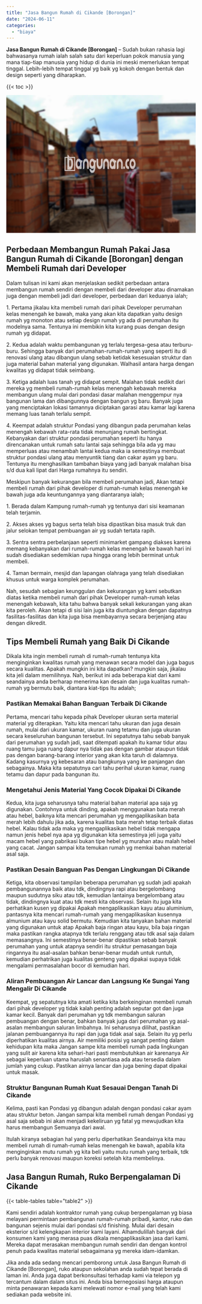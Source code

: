 ```yaml
---
title: "Jasa Bangun Rumah di Cikande [Borongan]"
date: "2024-06-11"
categories: 
  - "biaya"
---
```


**Jasa Bangun Rumah di Cikande \[Borongan\]** – Sudah bukan rahasia lagi bahwasanya rumah ialah salah satu dari keperluan pokok manusia yang mana tiap-tiap manusia yang hidup di dunia ini meski memerlukan tempat tinggal. Lebih-lebih tempat tinggal yg baik yg kokoh dengan bentuk dan design seperti yang diharapkan.

{{< toc >}}

![Jasa Bangun Rumah di Cikande [Borongan]](/images/borong-bangunan-32.png)

## Perbedaan Membangun Rumah Pakai Jasa Bangun Rumah di Cikande \[Borongan\] dengan Membeli Rumah dari Developer

Dalam tulisan ini kami akan menjelaskan sedikit perbedaan antara membangun rumah sendiri dengan membeli dari developer atau dinamakan juga dengan membeli jadi dari developer, perbedaan dari keduanya ialah;

1\. Pertama jikalau kita membeli rumah dari pihak Developer perumahan kelas menengah ke bawah, maka yang akan kita dapatkan yaitu design rumah yg monoton atau setiap design rumah yg ada di perumahan itu modelnya sama. Tentunya ini membikin kita kurang puas dengan design rumah yg didapat.

2\. Kedua adalah waktu pembangunan yg terlalu tergesa-gesa atau terburu-buru. Sehingga banyak dari perumahan-rumah-rumah yang seperti itu di renovasi ulang atau dibangun ulang sebab ketidak kesesuaian struktur dan juga material bahan material yang digunakan. Walhasil antara harga dengan kwalitas yg didapat tidak seimbang.

3\. Ketiga adalah luas tanah yg didapat sempit. Malahan tidak sedikit dari mereka yg membeli rumah-rumah kelas menengah kebawah mereka membangun ulang mulai dari pondasi dasar malahan menggempur nya bangunan lama dan dibangunnya dengan bangun yg baru. Banyak juga yang menciptakan lokasi tamannya diciptakan garasi atau kamar lagi karena memang luas tanah terlalu sempit.

4\. Keempat adalah struktur Pondasi yang dibangun pada perumahan kelas menengah kebawah rata-rata tidak menunjang rumah bertingkat. Kebanyakan dari struktur pondasi perumahan seperti itu hanya direncanakan untuk rumah satu lantai saja sehingga bila ada yg mau memperluas atau menambah lantai kedua maka ia semestinya membuat struktur pondasi ulang atau menyuntik tiang dan cakar ayam yg baru. Tentunya itu menghasilkan tambahan biaya yang jadi banyak malahan bisa s/d dua kali lipat dari Harga rumahnya itu sendiri.

Meskipun banyak kekurangan bila membeli perumahan jadi, Akan tetapi membeli rumah dari pihak developer di rumah-rumah kelas menengah ke bawah juga ada keuntungannya yang diantaranya ialah;

1\. Berada dalam Kampung rumah-rumah yg tentunya dari sisi keamanan telah terjamin.

2\. Akses akses yg bagus serta telah bisa dipastikan bisa masuk truk dan jalur selokan tempat pembuangan air yg sudah tertata rapih.

3\. Sentra sentra perbelanjaan seperti minimarket gampang diakses karena memang kebanyakan dari rumah-rumah kelas menengah ke bawah hari ini sudah disediakan sedemikian rupa hingga orang lebih berminat untuk membeli.

4\. Taman bermain, mesjid dan lapangan olahraga yang telah disediakan khusus untuk warga komplek perumahan.

Nah, sesudah sebagian keunggulan dan kekurangan yg kami sebutkan diatas ketika membeli rumah dari pihak Developer rumah-rumah kelas menengah kebawah, kita tahu bahwa banyak sekali kekurangan yang akan kita peroleh. Akan tetapi di sisi lain juga kita diuntungkan dengan dapatnya fasilitas-fasilitas dan kita juga bisa membayarnya secara berjenjang atau dengan dikredit.

## Tips Membeli Rumah yang Baik Di Cikande

Dikala kita ingin membeli rumah di rumah-rumah tentunya kita menginginkan kwalitas rumah yang menawan secara model dan juga bagus secara kualitas. Apakah mungkin ini kita dapatkan? mungkin saja, jikalau kita jeli dalam memilihnya. Nah, berikut ini ada beberapa kiat dari kami seandainya anda berharap menerima kan desain dan juga kualitas rumah-rumah yg bermutu baik, diantara kiat-tips Itu adalah;

### Pastikan Memakai Bahan Banguan Terbaik Di Cikande

Pertama, mencari tahu kepada pihak Developer ukuran serta material material yg diterapkan. Yaitu kita mencari tahu ukuran dan juga desain rumah, mulai dari ukuran kamar, ukuran ruang tetamu dan juga ukuran secara keseluruhan bangunan tersebut. Ini sepatutnya tahu sebab banyak dari perumahan yg sudah jadi, saat ditempati apakah itu kamar tidur atau ruang tamu juga ruang dapur nya tidak pas dengan gambar ataupun tidak pas dengan barang-barang interior yang akan kita taruh di dalamnya. Kadang kasurnya yg kebesaran atau bangkunya yang ke panjangan dan sebagainya. Maka kita sepatutnya cari tahu perihal ukuran kamar, ruang tetamu dan dapur pada bangunan itu.

### Mengetahui Jenis Material Yang Cocok Dipakai Di Cikande

Kedua, kita juga seharusnya tahu material bahan material apa saja yg digunakan. Contohnya untuk dinding, apakah menggunakan bata merah atau hebel, baiknya kita mencari perumahan yg mengaplikasikan bata merah lebih dahulu jika ada, karena kualitas bata merah tetap terbaik diatas hebel. Kalau tidak ada maka yg mengaplikasikan hebel tidak mengapa namun jenis hebel nya apa yg digunakan kita semestinya jeli juga yaitu macam hebel yang pabrikasi bukan tipe hebel yg murahan atau malah hebel yang cacat. Jangan sampai kita temukan rumah yg memkai bahan material asal saja.

### Pastikan Desain Banguan Pas Dengan Lingkungan Di Cikande

Ketiga, kita observasi tampilan beberapa perumahan yg sudah jadi apakah pembangunannya baik atau tdk, dindingnya rapi atau bergelombang maupun sudutnya siku atau tdk, kemudian lantainya bergelombang atau tidak, dindingnya kuat atau tdk mesti kita observasi. Selain itu juga kita perhatikan kusen yg dipakai Apakah mengaplikasikan kayu atau aluminium, pantasnya kita mencari rumah-rumah yang mengaplikasikan kusennya almunium atau kayu solid bermutu. Kemudian kita tanyakan bahan material yang digunakan untuk atap Apakah baja ringan atau kayu, bila baja ringan maka pastikan rangka atapnya tdk terlalu renggang atau tdk asal saja dalam memasangnya. Ini semestinya benar-benar dipastikan sebab banyak perumahan yang untuk atapnya sendiri itu struktur pemasangan baja ringannya itu asal-asalan bahkan benar-benar mudah untuk runtuh, kemudian perhatrikan juga kualitas genteng yang dipakai supaya tidak mengalami permasalahan bocor di kemudian hari.

### Aliran Pembuangan Air Lancar dan Langsung Ke Sungai Yang Mengalir Di Cikande

Keempat, yg sepatutnya kita amati ketika kita berkeinginan membeli rumah dari pihak developer yg tidak kalah penting adalah seputar got dan juga kamar kecil. Banyak dari perumahan yg tdk membangun saluran pembuangan dengan benar, bahkan banyak juga dari perumahan yg asal-asalan membangun saluran limbahnya. Ini seharusnya dilihat, pastikan jalanan pembuangannya itu rapi dan juga tidak asal saja. Selain itu yg perlu diperhatikan kualitas airnya. Air memiliki posisi yg sangat penting dalam kehidupan kita maka Jangan sampe kita membeli rumah pada lingkungan yang sulit air karena kita sehari-hari pasti membutuhkan air karenanya Air sebagai keperluan utama haruslah senantiasa ada atau tersedia dalam jumlah yang cukup. Pastikan airnya lancar dan juga bening dapat dipakai untuk masak.

### Struktur Bangunan Rumah Kuat Sesauai Dengan Tanah Di Cikande

Kelima, pasti kan Pondasi yg dibangun adalah dengan pondasi cakar ayam atau struktur beton. Jangan sampai kita membeli rumah dengan Pondasi yg asal saja sebab ini akan menjadi kekeliruan yg fatal yg mewujudkan kita harus membangun Semuanya dari awal.

Itulah kiranya sebagian hal yang perlu diperhatikan Seandainya kita mau membeli rumah di rumah-rumah kelas menengah ke bawah, apabila kita menginginkan mutu rumah yg kita beli yaitu mutu rumah yang terbaik, tdk perlu banyak renovasi maupun koreksi setelah kita membelinya.

## Jasa Bangun Rumah, Ruko Berpengalaman Di Cikande

{{< table-tables table="table2" >}}

Kami sendiri adalah kontraktor rumah yang cukup berpengalaman yg biasa melayani permintaan pembangunan rumah-rumah pribadi, kantor, ruko dan bangunan sejenis mulai dari pondasi s/d finishing. Mulai dari desain eksterior s/d kelengkapan interior kami layani. Alhamdulillah banyak dari konsumen kami yang merasa puas dikala mengaplikasikan jasa dari kami. Mereka dapat merasakan membangun rumah sendiri dan dengan kontrol penuh pada kwalitas material sebagaimana yg mereka idam-idamkan.

Jika anda ada sedang mencari pemborong untuk Jasa Bangun Rumah di Cikande \[Borongan\], ruko ataupun sekolahan anda sudah tepat berada di laman ini. Anda juga dapat berkonsultasi terhadap kami via telepon yg tercantum dalam dalam situs ini. Anda bisa bernegosiasi harga ataupun minta penawaran kepada kami melewati nomor e-mail yang telah kami sediakan pada website ini.

